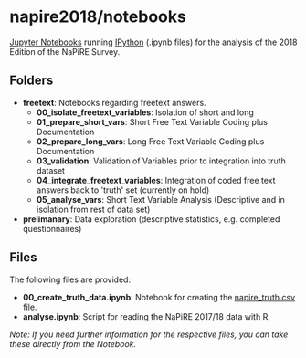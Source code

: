 # napire2018/notebooks

[Jupyter Notebooks](https://jupyter.org/documentation) running [IPython](https://ipython.readthedocs.io/en/stable/) (.ipynb files) for the analysis of the 2018 Edition of the NaPiRE Survey.

## Folders

- **freetext**: Notebooks regarding freetext answers.
  - **00_isolate_freetext_variables**: Isolation of short and long 
  - **01_prepare_short_vars**: Short Free Text Variable Coding plus Documentation
  - **02_prepare_long_vars**: Long Free Text Variable Coding plus Documentation
  - **03_validation**: Validation of Variables prior to integration into truth dataset
  - **04_integrate_freetext_variables**: Integration of coded free text answers back to 'truth' set (currently on hold)
  - **05_analyse_vars**: Short Text Variable Analysis (Descriptive and in isolation from rest of data set)
- **prelimanary**: Data exploration (descriptive statistics, e.g. completed questionnaires)

## Files

The following files are provided:

- **00_create_truth_data.ipynb**: Notebook for creating the [napire_truth.csv](https://github.com/NaPiRE/napire2018/blob/master/data/napire_truth.csv) file.
- **analyse.ipynb**: Script for reading the NaPiRE 2017/18 data with R.

_Note: If you need further information for the respective files, you can take these directly from the Notebook._
